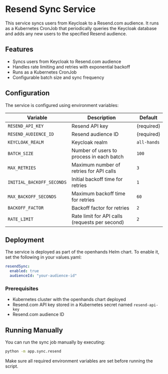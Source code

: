 # Resend Sync Service

This service syncs users from Keycloak to a Resend.com audience. It runs as a Kubernetes CronJob that periodically queries the Keycloak database and adds any new users to the specified Resend audience.

## Features

- Syncs users from Keycloak to Resend.com audience
- Handles rate limiting and retries with exponential backoff
- Runs as a Kubernetes CronJob
- Configurable batch size and sync frequency

## Configuration

The service is configured using environment variables:

| Variable | Description | Default |
|----------|-------------|---------|
| `RESEND_API_KEY` | Resend API key | (required) |
| `RESEND_AUDIENCE_ID` | Resend audience ID | (required) |
| `KEYCLOAK_REALM` | Keycloak realm | `all-hands` |
| `BATCH_SIZE` | Number of users to process in each batch | `100` |
| `MAX_RETRIES` | Maximum number of retries for API calls | `3` |
| `INITIAL_BACKOFF_SECONDS` | Initial backoff time for retries | `1` |
| `MAX_BACKOFF_SECONDS` | Maximum backoff time for retries | `60` |
| `BACKOFF_FACTOR` | Backoff factor for retries | `2` |
| `RATE_LIMIT` | Rate limit for API calls (requests per second) | `2` |

## Deployment

The service is deployed as part of the openhands Helm chart. To enable it, set the following in your values.yaml:

```yaml
resendSync:
  enabled: true
  audienceId: "your-audience-id"
```

### Prerequisites

- Kubernetes cluster with the openhands chart deployed
- Resend.com API key stored in a Kubernetes secret named `resend-api-key`
- Resend.com audience ID

## Running Manually

You can run the sync job manually by executing:

```bash
python -m app.sync.resend
```

Make sure all required environment variables are set before running the script.
